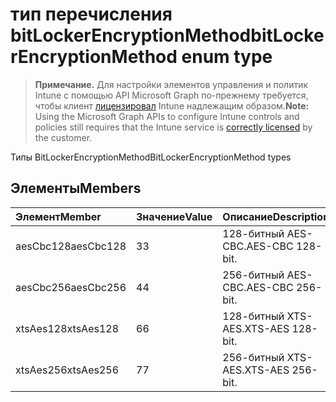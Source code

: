 # <a name="bitlockerencryptionmethod-enum-type"></a><span data-ttu-id="b521e-101">тип перечисления bitLockerEncryptionMethod</span><span class="sxs-lookup"><span data-stu-id="b521e-101">bitLockerEncryptionMethod enum type</span></span>

> <span data-ttu-id="b521e-102">**Примечание.** Для настройки элементов управления и политик Intune с помощью API Microsoft Graph по-прежнему требуется, чтобы клиент [лицензировал](https://go.microsoft.com/fwlink/?linkid=839381) Intune надлежащим образом.</span><span class="sxs-lookup"><span data-stu-id="b521e-102">**Note:** Using the Microsoft Graph APIs to configure Intune controls and policies still requires that the Intune service is [correctly licensed](https://go.microsoft.com/fwlink/?linkid=839381) by the customer.</span></span>

<span data-ttu-id="b521e-103">Типы BitLockerEncryptionMethod</span><span class="sxs-lookup"><span data-stu-id="b521e-103">BitLockerEncryptionMethod types</span></span>
## <a name="members"></a><span data-ttu-id="b521e-104">Элементы</span><span class="sxs-lookup"><span data-stu-id="b521e-104">Members</span></span>
|<span data-ttu-id="b521e-105">Элемент</span><span class="sxs-lookup"><span data-stu-id="b521e-105">Member</span></span>|<span data-ttu-id="b521e-106">Значение</span><span class="sxs-lookup"><span data-stu-id="b521e-106">Value</span></span>|<span data-ttu-id="b521e-107">Описание</span><span class="sxs-lookup"><span data-stu-id="b521e-107">Description</span></span>|
|:---|:---|:---|
|<span data-ttu-id="b521e-108">aesCbc128</span><span class="sxs-lookup"><span data-stu-id="b521e-108">aesCbc128</span></span>|<span data-ttu-id="b521e-109">3</span><span class="sxs-lookup"><span data-stu-id="b521e-109">3</span></span>|<span data-ttu-id="b521e-110">128-битный AES-CBC.</span><span class="sxs-lookup"><span data-stu-id="b521e-110">AES-CBC 128-bit.</span></span>|
|<span data-ttu-id="b521e-111">aesCbc256</span><span class="sxs-lookup"><span data-stu-id="b521e-111">aesCbc256</span></span>|<span data-ttu-id="b521e-112">4</span><span class="sxs-lookup"><span data-stu-id="b521e-112">4</span></span>|<span data-ttu-id="b521e-113">256-битный AES-CBC.</span><span class="sxs-lookup"><span data-stu-id="b521e-113">AES-CBC 256-bit.</span></span>|
|<span data-ttu-id="b521e-114">xtsAes128</span><span class="sxs-lookup"><span data-stu-id="b521e-114">xtsAes128</span></span>|<span data-ttu-id="b521e-115">6</span><span class="sxs-lookup"><span data-stu-id="b521e-115">6</span></span>|<span data-ttu-id="b521e-116">128-битный XTS-AES.</span><span class="sxs-lookup"><span data-stu-id="b521e-116">XTS-AES 128-bit.</span></span>|
|<span data-ttu-id="b521e-117">xtsAes256</span><span class="sxs-lookup"><span data-stu-id="b521e-117">xtsAes256</span></span>|<span data-ttu-id="b521e-118">7</span><span class="sxs-lookup"><span data-stu-id="b521e-118">7</span></span>|<span data-ttu-id="b521e-119">256-битный XTS-AES.</span><span class="sxs-lookup"><span data-stu-id="b521e-119">XTS-AES 256-bit.</span></span>|









